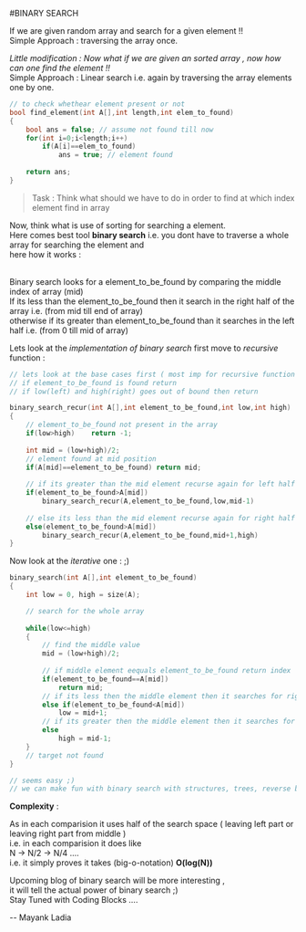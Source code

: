 ﻿#BINARY SEARCH

If we are given random array and search for a given element !! <br>
Simple Approach : traversing the array once.

*Little modification : Now what if we are given an sorted array , now how can one find the element !!* <br>
Simple Approach : Linear search i.e. again by traversing the array elements one by one.

```c
// to check whethear element present or not
bool find_element(int A[],int length,int elem_to_found)
{
	bool ans = false; // assume not found till now
	for(int i=0;i<length;i++)
		if(A[i]==elem_to_found)	
			ans = true; // element found
	
	return ans;
}
```

>Task : Think what should we have to do in order to find at which index element find in array


Now, think what is use of sorting for searching a element.<br>
Here comes best tool **binary search** i.e. you dont have to traverse a whole array for searching the element and <br>here how it works : 

<br>
Binary search looks for a element_to_be_found by comparing the middle index of array (mid)<br>
If its less than the element_to_be_found then it search in the right half of the array i.e. (from mid till end of array) <br>
otherwise if its greater than element_to_be_found than it searches in the left half i.e. (from 0 till mid of array)<br>



Lets look at the *implementation of binary search* first move to *recursive* function : 

```c
// lets look at the base cases first ( most imp for recursive function )
// if element_to_be_found is found return 
// if low(left) and high(right) goes out of bound then return 

binary_search_recur(int A[],int element_to_be_found,int low,int high)
{
	// element_to_be_found not present in the array
	if(low>high)	return -1;
	
	int mid = (low+high)/2;
	// element found at mid position
	if(A[mid]==element_to_be_found)	return mid;
	
	// if its greater than the mid element recurse again for left half of array i.e. (low,mid-1)
	if(element_to_be_found>A[mid])
		binary_search_recur(A,element_to_be_found,low,mid-1)
	
	// else its less than the mid element recurse again for right half of array i.e. (mid+1,high)
	else(element_to_be_found>A[mid])
		binary_search_recur(A,element_to_be_found,mid+1,high)
}
```


Now look at the *iterative* one : ;) 

```c
binary_search(int A[],int element_to_be_found)
{
	int low = 0, high = size(A);

	// search for the whole array
		
	while(low<=high)
	{
		// find the middle value
		mid = (low+high)/2;
		
		// if middle element eequals element_to_be_found return index
		if(element_to_be_found==A[mid])
			return mid;
		// if its less then the middle element then it searches for right half and leave the left half
		else if(element_to_be_found<A[mid])
			low = mid+1;
		// if its greater then the middle element then it searches for left half and leave the right half			
		else
			high = mid-1;
	}
	// target not found
}

// seems easy ;) 
// we can make fun with binary search with structures, trees, reverse binary search 
```


**Complexity** : 

As in each comparision it uses half of the search space ( leaving left part or leaving right part from middle ) <br>
i.e. in each comparision it does like<br>
N -> N/2 -> N/4 ....<br>
i.e. it simply proves it takes (big-o-notation) **O(log(N))**<br>





Upcoming blog of binary search will be more interesting ,<br>
it will tell the actual power of binary search ;) <br>
Stay Tuned with Coding Blocks ....   <br>


-- Mayank Ladia
